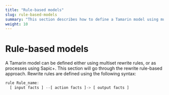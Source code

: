 ```yaml
---
title: "Rule-based models"
slug: rule-based-models
summary: "This section describes how to define a Tamarin model using multiset rewrite rules."
weight: 10
---
```


# Rule-based models

A Tamarin model can be defined either using multiset rewrite rules, or as processes using Sapic+. This section will go
through the rewrite rule-based approach. Rewrite rules are defined using the following syntax:

```js
rule Rule_name:
  [ input facts ] --[ action facts ]-> [ output facts ]
```

